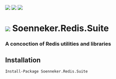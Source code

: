 [![](https://img.shields.io/nuget/v/Soenneker.Redis.Suite.svg?style=for-the-badge)](https://www.nuget.org/packages/Soenneker.Redis.Suite/)
[![](https://img.shields.io/github/actions/workflow/status/soenneker/soenneker.redis.suite/publish.yml?style=for-the-badge)](https://github.com/soenneker/soenneker.redis.suite/actions/workflows/publish.yml)
[![](https://img.shields.io/nuget/dt/Soenneker.Redis.Suite.svg?style=for-the-badge)](https://www.nuget.org/packages/Soenneker.Redis.Suite/)

# ![](https://user-images.githubusercontent.com/4441470/224455560-91ed3ee7-f510-4041-a8d2-3fc093025112.png) Soenneker.Redis.Suite
### A concoction of Redis utilities and libraries

## Installation

```
Install-Package Soenneker.Redis.Suite
```
